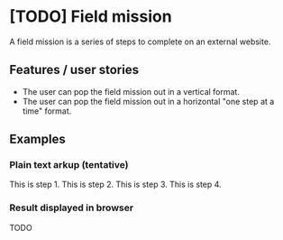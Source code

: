 # [TODO] Field mission

A field mission is a series of steps to complete on an external website.

## Features / user stories

- The user can pop the field mission out in a vertical format.
- The user can pop the field mission out in a horizontal "one step at a time" format.

## Examples

### Plain text arkup (tentative)

<code-block language="text">
<field-mission>
  <step>
  This is step 1.
  </step>
  <step>
  This is step 2.
  </step>
  <step>
  This is step 3.
  </step>
  <step>
  This is step 4.
  </step>
</field-mission>
</code-block>

### Result displayed in browser

TODO

